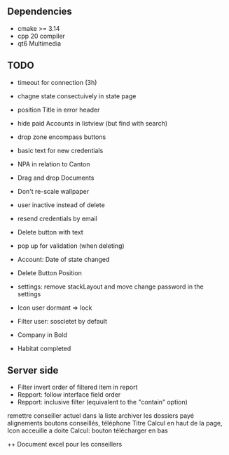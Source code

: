 ## Dependencies

* cmake >= 3.14
* cpp 20 compiler
* qt6 Multimedia

## TODO

* timeout for connection (3h)
* chagne state consectuively in state page
* position Title in error header
* hide paid Accounts in listview (but find with search)
* drop zone encompass buttons
* basic text for new credentials

* NPA in relation to Canton
* Drag and drop Documents
* Don't re-scale wallpaper
* user inactive instead of delete
* resend credentials by email
* Delete button with text
* pop up for validation (when deleting)
* Account: Date of state changed 
* Delete Button Position
* settings: remove stackLayout and move change password in the settings 
* Icon user dormant => lock
* Filter user: soscietet by default
* Company in Bold
* Habitat completed

## Server side

* Filter invert order of filtered item in report
* Repport: follow interface field order 
* Repport: inclusive filter (equivalent to the "contain" option)

remettre conseiller actuel dans la liste
archiver les dossiers payé
alignements boutons conseillés, téléphone 
Titre Calcul en haut de la page, Icon acceuille a doite
Calcul: bouton télécharger en bas  

++ Document excel pour les conseillers 